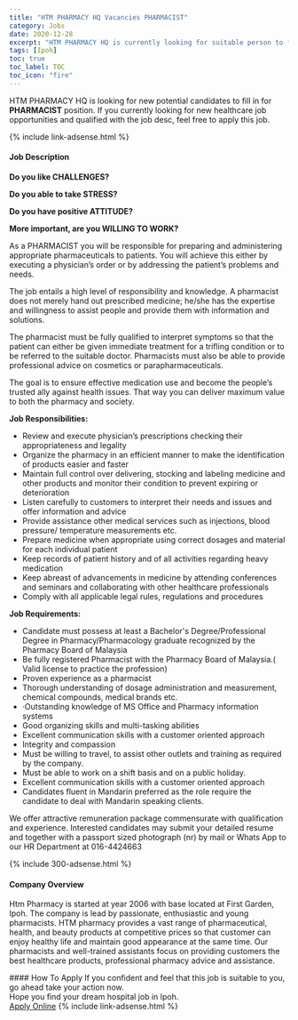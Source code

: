 ```yaml
---
title: "HTM PHARMACY HQ Vacancies PHARMACIST" 
category: Jobs 
date: 2020-12-28 
excerpt: "HTM PHARMACY HQ is currently looking for suitable person to fill in the PHARMACIST which positioned at Ipoh" 
tags: [Ipoh] 
toc: true 
toc_label: TOC 
toc_icon: "fire" 
--- 
```


<p>HTM PHARMACY HQ is looking for new potential candidates to fill in for <b>PHARMACIST</b> position. If you currently looking for new healthcare job opportunities and qualified with the job desc, feel free to apply this job.
</p>{% include link-adsense.html %} 
<div><div><div><h4>Job Description</h4></div></div><div><div><span><div><p><strong>Do you like CHALLENGES?</strong></p><p><strong>Do you able to take STRESS?</strong></p><p><strong>Do you have positive ATTITUDE?</strong></p><p><strong>More important, are you WILLING TO WORK?</strong></p><p>As a PHARMACIST you will be responsible for preparing and administering appropriate pharmaceuticals to patients. You will achieve this either by executing a physician&#8217;s order or by addressing the patient&#8217;s problems and needs.</p><p>The job entails a high level of responsibility and knowledge. A pharmacist does not merely hand out prescribed medicine; he/she has the expertise and willingness to assist people and provide them with information and solutions.</p><p>The pharmacist must be fully qualified to interpret symptoms so that the patient can either be given immediate treatment for a trifling condition or to be referred to the suitable doctor. Pharmacists must also be able to provide professional advice on cosmetics or parapharmaceuticals.</p><p>The goal is to ensure effective medication use and become the people&#8217;s trusted ally against health issues. That way you can deliver maximum value to both the pharmacy and society.</p><p><strong>Job Responsibilities:</strong></p><ul><li>Review and execute physician&#8217;s prescriptions checking their appropriateness and legality</li><li>Organize the pharmacy in an efficient manner to make the identification of products easier and faster</li><li>Maintain full control over delivering, stocking and labeling medicine and other products and monitor their condition to prevent expiring or deterioration</li><li>Listen carefully to customers to interpret their needs and issues and offer information and advice</li><li>Provide assistance other medical services such as injections, blood pressure/ temperature measurements etc.</li><li>Prepare medicine when appropriate using correct dosages and material for each individual patient</li><li>Keep records of patient history and of all activities regarding heavy medication</li><li>Keep abreast of advancements in medicine by attending conferences and seminars and collaborating with other healthcare professionals</li><li>Comply with all applicable legal rules, regulations and procedures</li></ul><p><strong>Job Requirements:</strong></p><ul><li>Candidate must possess at least a Bachelor's Degree/Professional Degree in Pharmacy/Pharmacology graduate recognized by the Pharmacy Board of Malaysia</li><li>Be fully registered Pharmacist with the Pharmacy Board of Malaysia.( Valid license to practice the profession)</li><li>Proven experience as a pharmacist</li><li>Thorough understanding of dosage administration and measurement, chemical compounds, medical brands etc.</li><li>&#183;Outstanding knowledge of MS Office and Pharmacy information systems</li><li>Good organizing skills and multi-tasking abilities</li><li>Excellent communication skills with a customer oriented approach</li><li>Integrity and compassion</li><li>Must be willing to travel, to assist other outlets and training as required by the company.</li><li>Must be able to work on a shift basis and on a public holiday.</li><li>Excellent communication skills with a customer oriented approach</li><li>Candidates fluent in Mandarin preferred as the role require the candidate to deal with Mandarin speaking clients.</li></ul><p>We offer attractive remuneration package commensurate with qualification and experience. Interested candidates may submit your detailed resume and together with a passport sized photograph (nr) by mail or Whats App to our HR Department at 016-4424663</p></div></span></div></div></div> 
{% include 300-adsense.html %} 
<div><div><div><h4>Company Overview</h4></div></div><div><div><span><div><p>Htm Pharmacy is started at year 2006 with base located at First Garden, Ipoh. The company is lead by passionate, enthusiastic and young pharmacists. HTM pharmacy provides a vast range of pharmaceutical, health, and beauty products at competitive prices so that customer can enjoy healthy life and maintain good appearance at the same time.&#160;Our pharmacists and well-trained assistants focus on providing customers the best healthcare products, professional pharmacy advice and assistance.</p></div></span></div></div></div> 
#### How To Apply 
If you confident and feel that this job is suitable to you, go ahead take your action now. <br/> 
Hope you find your dream hospital job in Ipoh. <br/> 
<a href="https://www.jobstreet.com.my/en/job/pharmacist-4443071?jobId=jobstreet-my-job-4443071&sectionRank=23&token=0~84b3b92f-fe39-4c9a-a123-79e7e5cc63e6&fr=SRP%20View%20In%20New%20Ta" class="btn btn--warning" target="_blank" rel="nofollow noopenner">Apply Online</a> 
{% include link-adsense.html %} 